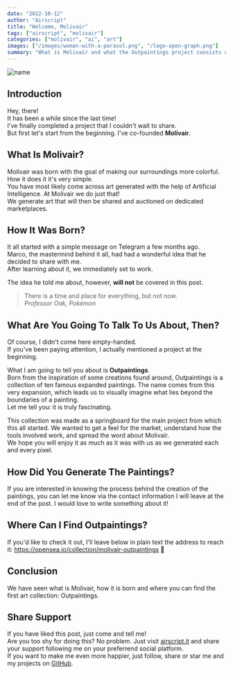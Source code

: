 ```yaml
---
date: "2022-10-12"
author: "Airscript"
title: "Welcome, Molivair"
tags: ["airscript", "molivair"]
categories: ["molivair", "ai", "art"]
images: ["/images/woman-with-a-parasol.png", "/logo-open-graph.png"]
summary: "What is Molivair and what the Outpaintings project consists of."
---
```


![name](/images/woman-with-a-parasol.png#center)

## Introduction
Hey, there!  
It has been a while since the last time!  
I've finally completed a project that I couldn't wait to share.  
But first let's start from the beginning. I've co-founded **Molivair**.  

## What Is Molivair?
Molivair was born with the goal of making our surroundings more colorful.  
How it does it it's very simple.  
You have most likely come across art generated with the help of Artificial Intelligence. At Molivair we do just that!  
We generate art that will then be shared and auctioned on dedicated marketplaces.  

## How It Was Born?
It all started with a simple message on Telegram a few months ago.  
Marco, the mastermind behind it all, had had a wonderful idea that he decided to share with me.  
After learning about it, we immediately set to work.  

The idea he told me about, however, **will not** be covered in this post.  
> There is a time and place for everything, but not now.  
> *Professor Oak, Pokémon*

## What Are You Going To Talk To Us About, Then?
Of course, I didn't come here empty-handed.  
If you've been paying attention, I actually mentioned a project at the beginning.  

What I am going to tell you about is **Outpaintings**.  
Born from the inspiration of some creations found around, Outpaintings is a collection of ten famous expanded paintings. The name comes from this very expansion, which leads us to visually imagine what lies beyond the boundaries of a painting.  
Let me tell you: it is truly fascinating.

This collection was made as a springboard for the main project from which this all started. We wanted to get a feel for the market, understand how the tools involved work, and spread the word about Molivair.  
We hope you will enjoy it as much as it was with us as we generated each and every pixel.  

## How Did You Generate The Paintings?
If you are interested in knowing the process behind the creation of the paintings, you can let me know via the contact information I will leave at the end of the post. I would love to write something about it!

## Where Can I Find Outpaintings?
If you'd like to check it out, I'll leave below in plain text the address to reach it:
https://opensea.io/collection/molivair-outpaintings 🔗

## Conclusion
We have seen what is Molivair, how it is born and where you can find the first art collection: Outpaintings.  

## Share Support
If you have liked this post, just come and tell me!  
Are you too shy for doing this? No problem. Just visit [airscript.it][airscript-it] and share your support following me on your preferrend social platform.  
If you want to make me even more happier, just follow, share or star me and my projects on [GitHub][github].

[airscript-it]: https://airscript.it
[github]: https://github.com/airscripts
